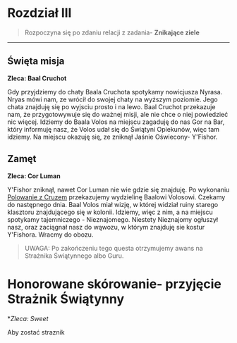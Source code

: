 # Rozdział III
>  Rozpoczyna się po zdaniu relacji z zadania- **Znikające ziele**
------

## Święta misja ##

**Zleca: Baal Cruchot**

Gdy przyjdziemy do chaty Baala Cruchota spotykamy nowicjusza Nyrasa. Nryas mówi nam, ze wrócił do swojej chaty na wyższym poziomie. Jego chata znajduję się po wyjsciu prosto i na lewo.  Baal Cruchot przekazuje nam, że przygotowywuje się do ważnej misji, ale nie chce o niej powiedzieć nic więcej. Idziemy do Baala Volos na miejscu zagaduję do nas Gor na  Bar, który informuję nasz, że Volos udał się do Świątyni Opiekunów, więc tam idziemy. Na miejscu okazuję się, ze zniknął Jaśnie Oświecony- Y'Fishor. 

## Zamęt ##

**Zleca: Cor Luman**

Y'Fishor zniknął, nawet Cor Luman nie wie gdzie się znajduję. Po wykonaniu [Polowanie z Cruzem](#Polowanie-z-Cruzem) przekazujemy wydzielinę Baalowi Volosowi. Czekamy do następnego dnia. Baal Volos miał wizję, w której widział ruiny starego klasztoru znajdującego się w kolonii. Idziemy, więc z nim, a na miejscu spotykamy tajemniczego - Nieznajomego. Niestety Nieznajomy ogłuszył nasz, oraz zaciągnał nasz do wąwozu, w którym znajduję sie kostur Y'Fishora. Wracmy do obozu.

> UWAGA: Po zakończeniu tego questa otrzymujemy awans na Strażnika Świątynnego albo Guru.
 
# Honorowane skórowanie- przyjęcie Strażnik Świątynny ##
 **Zleca: Sweet*

 Aby zostać straznik
